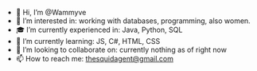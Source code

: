 - 👋 Hi, I’m @Wammyve
- 👀 I’m interested in: working with databases, programming, also women.
- 🎓 I’m currently experienced in: Java, Python, SQL
- 🌱 I’m currently learning: JS, C#, HTML, CSS
- 💞️ I’m looking to collaborate on: currently nothing as of right now
- 📫 How to reach me: thesquidagent@gmail.com

<!---
Wammyve/Wammyve is a ✨ special ✨ repository because its `README.md` (this file) appears on your GitHub profile.
You can click the Preview link to take a look at your changes.
--->
